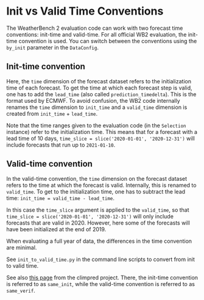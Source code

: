 # Init vs Valid Time Conventions

The WeatherBench 2 evaluation code can work with two forecast time conventions: init-time and valid-time. For all official WB2 evaluation, the init-time convention is used. You can switch between the conventions using the `by_init` parameter in the `DataConfig`.

## Init-time convention
Here, the `time` dimension of the forecast dataset refers to the initialization time of each forecast. To get the time at which each forecast step is valid, one has to add the `lead_time` (also called `prediction_timedelta`). This is the format used by ECMWF. To avoid confusion, the WB2 code internally renames the `time` dimension to `init_time` and a `valid_time` dimension is created from `init_time` + `lead_time`. 

Note that the time ranges given to the evaluation code (in the `Selection` instance) refer to the initialization time. This means that for a forecast with a lead time of 10 days, `time_slice = slice('2020-01-01', '2020-12-31')` will include forecasts that run up to `2021-01-10`. 


## Valid-time convention
In the valid-time convention, the `time` dimension on the forecast dataset refers to the time at which the forecast is valid. Internally, this is renamed to `valid_time`. To get to the initialization time, one has to subtract the lead time: `init_time = valid_time - lead_time`. 

In this case the `time_slice` argument is applied to the `valid_time`, so that `time_slice = slice('2020-01-01', '2020-12-31')` will only include forecasts that are valid in 2020. However, here some of the forecasts will have been initialized at the end of 2019.

When evaluating a full year of data, the differences in the time convention are minimal.

See `init_to_valid_time.py` in the command line scripts to convert from init to valid time.

See also [this page](https://climpred.readthedocs.io/en/stable/alignment.html) from the climpred project. There, the init-time convention is referred to as `same_init`, while the valid-time convention is referred to as `same_verif`.

